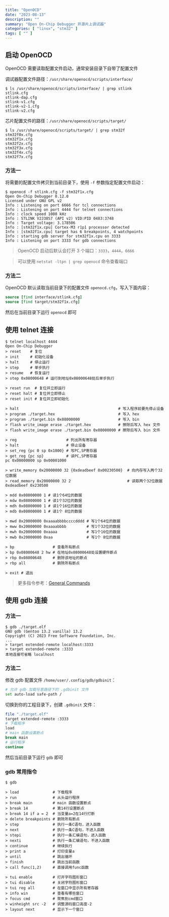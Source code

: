 ```yaml
---
title: "OpenOCD"
date: "2023-08-13"
description: ""
summary: "Open On-Chip Debugger 开源片上调试器" 
categories: [ "linux", "stm32" ]
tags: [ "" ]
---
```


## 启动 OpenOCD

OpenOCD 需要读取配置文件启动，通常安装目录下自带了配置文件

调试器配置文件路径：`/usr/share/openocd/scripts/interface/`

```bash-session
$ ls /usr/share/openocd/scripts/interface/ | grep stlink
stlink.cfg
stlink-dap.cfg
stlink-v1.cfg
stlink-v2-1.cfg
stlink-v2.cfg
```

芯片配置文件的路径：`/usr/share/openocd/scripts/target/`

```bash-session
$ ls /usr/share/openocd/scripts/target/ | grep stm32f
stm32f0x.cfg
stm32f1x.cfg
stm32f2x.cfg
stm32f3x.cfg
stm32f4x.cfg
stm32f7x.cfg
```

### 方法一

将需要的配置文件拷贝到当前目录下，使用 `-f` 参数指定配置文件启动：

```bash-session {hl_lines=[4,5,12]}
$ openocd -f stlink.cfg -f stm32f1x.cfg
Open On-Chip Debugger 0.12.0
Licensed under GNU GPL v2
Info : Listening on port 6666 for tcl connections
Info : Listening on port 4444 for telnet connections
Info : clock speed 1000 kHz
Info : STLINK V2J38S7 (API v2) VID:PID 0483:3748
Info : Target voltage: 3.178506
Info : [stm32f1x.cpu] Cortex-M3 r1p1 processor detected
Info : [stm32f1x.cpu] target has 6 breakpoints, 4 watchpoints
Info : starting gdb server for stm32f1x.cpu on 3333
Info : Listening on port 3333 for gdb connections
```

> OpenOCD 启动后默认会打开 3 个端口：`3333`，`4444`，`6666`

> 可以使用 `netstat -ltpn | grep openocd` 命令查看端口

### 方法二

OpenOCD 默认读取当前目录下的配置文件 `openocd.cfg`，写入下面内容：

```tcl
source [find interface/stlink.cfg]
source [find target/stm32f1x.cfg]
```

然后在当前目录下运行 `openocd`  即可



## 使用 telnet 连接

```console
$ telnet localhost 4444
Open On-Chip Debugger
> reset    # 复位
> init     # 初始化设备
> halt     # 停止运行
> step     # 单步执行
> resume   # 恢复运行
> step 0x08000648 # 运行到地址0x08000648处后单步执行

> reset run  # 复位并立即运行
> reset halt # 复位并立即停止
> reset init # 复位并立即初始化

> halt                                            # 写入程序前要先停止设备
> program ./target.hex                            # 写入 hex
> program ./target.bin 0x08000000                 # 写入 bin
> flash write_image erase ./target.hex            # 擦除后写入 hex 文件
> flash write_image erase ./target.bin 0x08000000 # 擦除后写入 bin 文件

> reg                      # 列出所有寄存器
> halt                     # 停止设备
> set_reg {pc 0 sp 0x1000} # 写PC,SP寄存器
> get_reg {pc sp}          # 读PC,SP寄存器
pc 0x00000000 sp 0x00001000

> write_memory 0x20000000 32 {0xdeadbeef 0x00230500}  # 向内存写入两个32位数据
> read_memory 0x20000000 32 2                         # 读取两个32位数据
0xdeadbeef 0x230500

> mdd 0x08000000 1 # 读1个64位的数据
> mdw 0x08000000 1 # 读1个32位的数据
> mdh 0x08000000 1 # 读1个16位的数据
> mdb 0x08000000 1 # 读1个 8位的数据

> mwd 0x20000000 0xaaaabbbbccccdddd # 写1个64位的数据
> mww 0x20000000 0xaaaabbbb         # 写1个32位的数据
> mwh 0x20000000 0xaaaa             # 写1个16位的数据
> mwb 0x20000000 0xaa               # 写1个 8位的数据

> bp                 # 查看所有断点
> bp 0x08000648 2 hw # 在地址0x08000648处设置硬件断点
> rbp 0x08000648     # 删除该地址的断点
> rbp all            # 删除所有断点

> exit # 退出
```

> 更多指令参考：[General Commands](https://openocd.org/doc/html/General-Commands.html)




## 使用 gdb 连接

### 方法一

```bash-session
$ gdb ./target.elf
GNU gdb (Gentoo 13.2 vanilla) 13.2
Copyright (C) 2023 Free Software Foundation, Inc.
...
> target extended-remote localhost:3333
> target extended-remote :3333
本地连接可省略 localhost
```

### 方法二

修改 gdb 配置文件 `/home/user/.config/gdb/gdbinit`：

```bash
# 允许 gdb 加载任意路径下的 .gdbinit 文件
set auto-load safe-path /
```

切换到你的工程目录下，创建 `.gdbinit` 文件：

```bash
file "./target.elf"
target extended-remote :3333
# 下载程序
load
# main 函数设置断点
break main
# 运行程序
continue
```

然后当前目录下运行 `gdb` 即可

### gdb 常用指令

```bash-session
$ gdb

> load               # 下载程序 
> run                # 从头运行程序
> break main         # main 函数设置断点
> break 14           # 第14行设置断点
> break 14 if a = 2  # 当变量a=2在14行打断
> delete breakpoints # 删除所有断点
> step               # 执行一条C语句，进入函数
> next               # 执行一条C语句，不进入函数
> stepi              # 执行一条汇编语句，进入函数
> nexti              # 执行一条汇编语句，不进入函数
> continue           # 继续执行
> print a            # 打印变量a
> until              # 跳出循环
> finish             # 跳出当前函数
> call func(1,2)     # 直接调用func函数

> tui enable         # 打开字符图形窗口
> tui disable        # 关闭字符图形窗口
> tui reg all        # 在窗口中显示所有寄存器
> info win           # 查看有哪些窗口
> focus cmd          # 聚焦到cmd窗口
> winheight src -2   # 调整源码窗口高度-2
> layout next        # 显示下一个窗口
```


